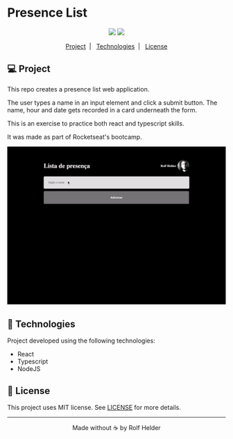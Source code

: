 <h1>Presence List</h1> 

<p align="center">
  <img src="https://img.shields.io/static/v1?label=react&message=framework&color=blue&style=for-the-badge&logo=REACT"/>
  <img src="https://img.shields.io/static/v1?label=Typescript&message=4.7.4&color=green&style=for-the-badge&logo=typescript"/>
</p>

<p align="center">
  <a href="#project">Project</a>&nbsp;&nbsp;|&nbsp;&nbsp;
  <a href="#technologies">Technologies</a>&nbsp;&nbsp;|&nbsp;&nbsp;
  <a href="#license">License</a>
</p>

<h2 id="project">💻 Project</h2>

<p>This repo creates a presence list web application.</p>

<p>The user types a name in an input element and click a submit button. The name, hour and date gets recorded in a card underneath the form.</p>

<p>This is an exercise to practice both react and typescript skills.</p>

<p>It was made as part of Rocketseat's bootcamp.</p>

<img src="./.demo.gif" alt="app demo">

<h2 id="technologies">🧪 Technologies</h2>

<p>Project developed using the following technologies:</p>
<ul>
    <li>React</li>
    <li>Typescript</li>
    <li>NodeJS</li>    
</ul>

<h2 id="license">📝 License</h2>

<p>This project uses MIT license. See <a href="https://en.wikipedia.org/wiki/MIT_License">LICENSE</a> for more details.</p> 

<hr>

<footer align="center">Made without ☕ by Rolf Helder</footer>
